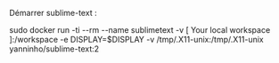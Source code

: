 Démarrer sublime-text : 

sudo docker run -ti --rm --name sublimetext -v [ Your local workspace ]:/workspace -e DISPLAY=$DISPLAY -v /tmp/.X11-unix:/tmp/.X11-unix yanninho/sublime-text:2
